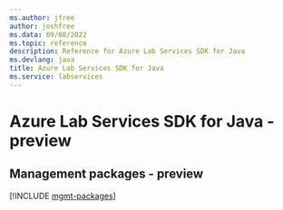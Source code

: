 ```yaml
---
ms.author: jfree
author: joshfree
ms.data: 09/08/2022
ms.topic: reference
description: Reference for Azure Lab Services SDK for Java
ms.devlang: java
title: Azure Lab Services SDK for Java
ms.service: labservices
---
```

# Azure Lab Services SDK for Java - preview

## Management packages - preview
[!INCLUDE [mgmt-packages](lab-services-mgmt-index.md)]